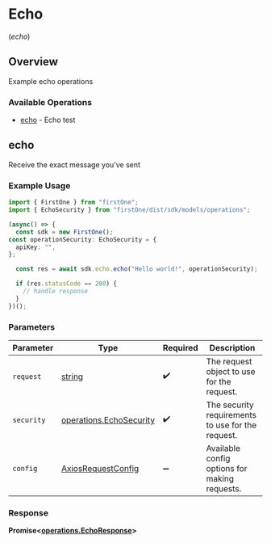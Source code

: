 # Echo
(*echo*)

## Overview

Example echo operations

### Available Operations

* [echo](#echo) - Echo test

## echo

Receive the exact message you've sent

### Example Usage

```typescript
import { FirstOne } from "firstOne";
import { EchoSecurity } from "firstOne/dist/sdk/models/operations";

(async() => {
  const sdk = new FirstOne();
const operationSecurity: EchoSecurity = {
  apiKey: "",
};

  const res = await sdk.echo.echo("Hello world!", operationSecurity);

  if (res.statusCode == 200) {
    // handle response
  }
})();
```

### Parameters

| Parameter                                                          | Type                                                               | Required                                                           | Description                                                        |
| ------------------------------------------------------------------ | ------------------------------------------------------------------ | ------------------------------------------------------------------ | ------------------------------------------------------------------ |
| `request`                                                          | [string](../../models//.md)                                        | :heavy_check_mark:                                                 | The request object to use for the request.                         |
| `security`                                                         | [operations.EchoSecurity](../../models/operations/echosecurity.md) | :heavy_check_mark:                                                 | The security requirements to use for the request.                  |
| `config`                                                           | [AxiosRequestConfig](https://axios-http.com/docs/req_config)       | :heavy_minus_sign:                                                 | Available config options for making requests.                      |


### Response

**Promise<[operations.EchoResponse](../../models/operations/echoresponse.md)>**

